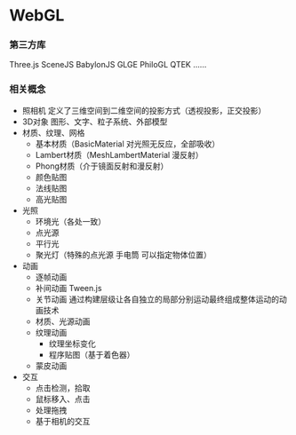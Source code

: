 WebGL
===
### 第三方库 
Three.js
SceneJS
BabylonJS
GLGE
PhiloGL
QTEK
……

### 相关概念
- 照相机 定义了三维空间到二维空间的投影方式（透视投影，正交投影）
- 3D对象 图形、文字、粒子系统、外部模型
- 材质、纹理、网格
  - 基本材质（BasicMaterial 对光照无反应，全部吸收）
  - Lambert材质（MeshLambertMaterial 漫反射）
  - Phong材质（介于镜面反射和漫反射）
  - 颜色贴图
  - 法线贴图
  - 高光贴图
- 光照
  - 环境光（各处一致）
  - 点光源
  - 平行光
  - 聚光灯（特殊的点光源 手电筒 可以指定物体位置）
- 动画
  - 逐帧动画
  - 补间动画 Tween.js
  - 关节动画 通过构建层级让各自独立的局部分别运动最终组成整体运动的动画技术
  - 材质、光源动画
  - 纹理动画
    - 纹理坐标变化
    - 程序贴图（基于着色器）
  - 蒙皮动画
- 交互
  - 点击检测，拾取
  - 鼠标移入、点击
  - 处理拖拽
  - 基于相机的交互
